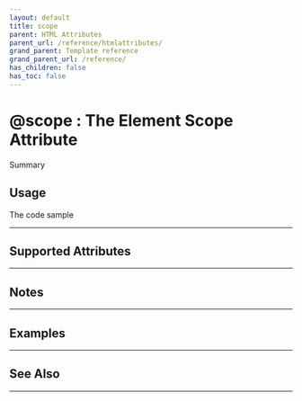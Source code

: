 ```yaml
---
layout: default
title: scope
parent: HTML Attributes
parent_url: /reference/htmlattributes/
grand_parent: Template reference
grand_parent_url: /reference/
has_children: false
has_toc: false
---
```


# @scope : The Element Scope Attribute

Summary

## Usage

 The code sample

---

## Supported Attributes


---

## Notes


---

## Examples


---


## See Also


---

